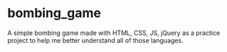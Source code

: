 # bombing_game
A simple bombing game made with HTML, CSS, JS, jQuery as a practice project to help me better understand all of those languages.
